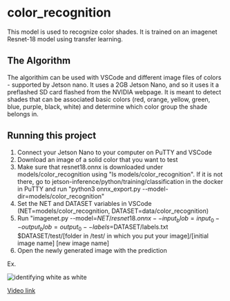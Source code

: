 # color_recognition

This model is used to recognize color shades. It is trained on an imagenet Resnet-18 model using transfer learning.

## The Algorithm
The algorithim can be used with VSCode and different image files of colors - supported by Jetson nano. It uses a 2GB Jetson Nano, and so it uses it a preflashed SD card flashed from the NVIDIA webpage. It is meant to detect shades that can be associated basic colors (red, orange, yellow, green, blue, purple, black, white) and determine which color group the shade belongs in.

## Running this project

1. Connect your Jetson Nano to your computer on PuTTY and VSCode
2. Download an image of a solid color that you want to test
3. Make sure that resnet18.onnx is downloaded under models/color_recognition using "ls models/color_recognition". If it is not there, go to jetson-inference/python/training/classification in the docker in PuTTY and run "python3 onnx_export.py --model-dir=models/color_recognition"
4. Set the NET and DATASET variables in VSCode (NET=models/color_recognition, DATASET=data/color_recognition)
5. Run "imagenet.py --model=$NET/resnet18.onnx --input_blob=input_0 --output_blob=output_0 --labels=$DATASET/labels.txt $DATASET/test/[folder in /test/ in which you put your image]/[initial image name] [new image name]
6. Open the newly generated image with the prediction

Ex.

![identifying white as white](https://i.imgur.com/Krwrii4.jpg)

[Video link ](https://www.youtube.com/watch?v=IZtD8vG5Q5Y)
